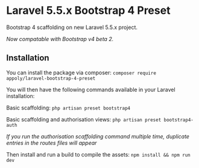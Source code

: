 # Laravel 5.5.x Bootstrap 4 Preset

Bootstrap 4 scaffolding on new Laravel 5.5.x project.

*Now compatable with Bootstrap v4 beta 2.*

## Installation

You can install the package via composer:
`composer require appoly/laravel-bootstrap-4-preset`

You will then have the following commands available in your Laravel installation:

Basic scaffolding:
`php artisan preset bootstrap4`

Basic scaffolding and authorisation views:
`php artisan preset bootstrap4-auth`

*If you run the authorisation scaffolding command multiple time, duplicate entries in the routes files will appear*

Then install and run a build to compile the assets:
`npm install && npm run dev`